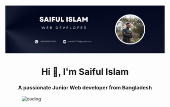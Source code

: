 ![Banner](https://github.com/saiful693/saiful693/blob/main/git-hub%20Banner.png)
<h1 align="center">Hi 👋, I'm Saiful Islam</h1>
<h3 align="center">A passionate Junior Web developer from Bangladesh</h3>

<div style="display: flex; justify-content: center; height: 100vh;">
  <img alt="coding" width="400" src="https://user-images.githubusercontent.com/58518192/87162442-bf3e8180-c2e7-11ea-9f2a-53a50306b7ce.gif">
</div>


<p align="left"> <img src="https://komarev.com/ghpvc/?username=saiful693&label=Profile%20views&color=0e75b6&style=flat" alt="saiful693" /> </p>

- 🌱 I’m currently learning **Next JS**

- 👨‍💻 All of my projects are available at [https://saiful-portfolio-b029e.web.app/](https://saiful-portfolio-b029e.web.app/)

- 📫 How to reach me **bdsaiful770@gmail.com**

- 📄 Know about my experiences [https://drive.google.com/file/d/16O9aOYG24RTpccJQDNaO9cFLbVhsbtu8/view?usp=sharing](https://drive.google.com/file/d/16O9aOYG24RTpccJQDNaO9cFLbVhsbtu8/view?usp=sharing)

<h3 align="left">Connect with me:</h3>
<p align="left">
<a href="https://linkedin.com/in/saiful-islam770" target="blank"><img align="center" src="https://raw.githubusercontent.com/rahuldkjain/github-profile-readme-generator/master/src/images/icons/Social/linked-in-alt.svg" alt="saiful-islam770" height="30" width="40" /></a>
<a href="https://fb.com/realmindsaiful.islam" target="blank"><img align="center" src="https://raw.githubusercontent.com/rahuldkjain/github-profile-readme-generator/master/src/images/icons/Social/facebook.svg" alt="realmindsaiful.islam" height="30" width="40" /></a>
</p>

<h3 align="left">Languages and Tools:</h3>
<p align="left"> <a href="https://www.cprogramming.com/" target="_blank" rel="noreferrer"> <img src="https://raw.githubusercontent.com/devicons/devicon/master/icons/c/c-original.svg" alt="c" width="40" height="40"/> </a> <a href="https://www.w3schools.com/css/" target="_blank" rel="noreferrer"> <img src="https://raw.githubusercontent.com/devicons/devicon/master/icons/css3/css3-original-wordmark.svg" alt="css3" width="40" height="40"/> </a> <a href="https://expressjs.com" target="_blank" rel="noreferrer"> <img src="https://raw.githubusercontent.com/devicons/devicon/master/icons/express/express-original-wordmark.svg" alt="express" width="40" height="40"/> </a> <a href="https://www.w3.org/html/" target="_blank" rel="noreferrer"> <img src="https://raw.githubusercontent.com/devicons/devicon/master/icons/html5/html5-original-wordmark.svg" alt="html5" width="40" height="40"/> </a> <a href="https://developer.mozilla.org/en-US/docs/Web/JavaScript" target="_blank" rel="noreferrer"> <img src="https://raw.githubusercontent.com/devicons/devicon/master/icons/javascript/javascript-original.svg" alt="javascript" width="40" height="40"/> </a> <a href="https://www.mongodb.com/" target="_blank" rel="noreferrer"> <img src="https://raw.githubusercontent.com/devicons/devicon/master/icons/mongodb/mongodb-original-wordmark.svg" alt="mongodb" width="40" height="40"/> </a> <a href="https://www.mysql.com/" target="_blank" rel="noreferrer"> <img src="https://raw.githubusercontent.com/devicons/devicon/master/icons/mysql/mysql-original-wordmark.svg" alt="mysql" width="40" height="40"/> </a> <a href="https://nodejs.org" target="_blank" rel="noreferrer"> <img src="https://raw.githubusercontent.com/devicons/devicon/master/icons/nodejs/nodejs-original-wordmark.svg" alt="nodejs" width="40" height="40"/> </a> <a href="https://reactjs.org/" target="_blank" rel="noreferrer"> <img src="https://raw.githubusercontent.com/devicons/devicon/master/icons/react/react-original-wordmark.svg" alt="react" width="40" height="40"/> </a> </p>

<p><img align="left" src="https://github-readme-stats.vercel.app/api/top-langs?username=saiful693&show_icons=true&locale=en&layout=compact" alt="saiful693" /></p>

<p>&nbsp;<img align="center" src="https://github-readme-stats.vercel.app/api?username=saiful693&show_icons=true&locale=en" alt="saiful693" /></p>

<p><img align="center" src="https://github-readme-streak-stats.herokuapp.com/?user=saiful693&" alt="saiful693" /></p>
